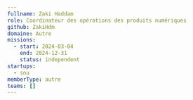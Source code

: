 ```yaml
---
fullname: Zaki Haddam
role: Coordinateur des opérations des produits numériques
github: ZakiHdm
domaine: Autre
missions:
  - start: 2024-03-04
    end: 2024-12-31
    status: independent
startups:
  - snu
memberType: autre
teams: []
---
```

